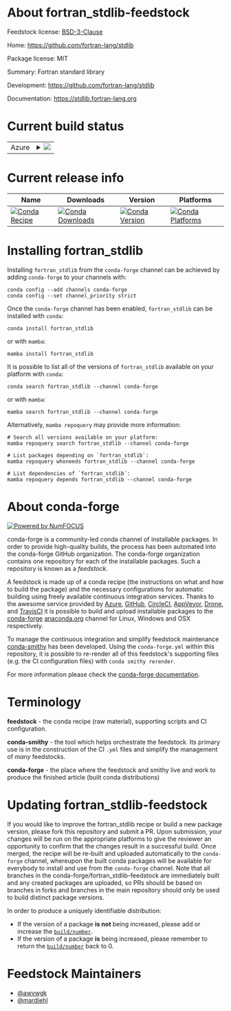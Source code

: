 About fortran_stdlib-feedstock
==============================

Feedstock license: [BSD-3-Clause](https://github.com/conda-forge/fortran_stdlib-feedstock/blob/main/LICENSE.txt)

Home: https://github.com/fortran-lang/stdlib

Package license: MIT

Summary: Fortran standard library

Development: https://github.com/fortran-lang/stdlib

Documentation: https://stdlib.fortran-lang.org

Current build status
====================


<table>
    
  <tr>
    <td>Azure</td>
    <td>
      <details>
        <summary>
          <a href="https://dev.azure.com/conda-forge/feedstock-builds/_build/latest?definitionId=14193&branchName=main">
            <img src="https://dev.azure.com/conda-forge/feedstock-builds/_apis/build/status/fortran_stdlib-feedstock?branchName=main">
          </a>
        </summary>
        <table>
          <thead><tr><th>Variant</th><th>Status</th></tr></thead>
          <tbody><tr>
              <td>linux_64</td>
              <td>
                <a href="https://dev.azure.com/conda-forge/feedstock-builds/_build/latest?definitionId=14193&branchName=main">
                  <img src="https://dev.azure.com/conda-forge/feedstock-builds/_apis/build/status/fortran_stdlib-feedstock?branchName=main&jobName=linux&configuration=linux%20linux_64_" alt="variant">
                </a>
              </td>
            </tr><tr>
              <td>linux_aarch64</td>
              <td>
                <a href="https://dev.azure.com/conda-forge/feedstock-builds/_build/latest?definitionId=14193&branchName=main">
                  <img src="https://dev.azure.com/conda-forge/feedstock-builds/_apis/build/status/fortran_stdlib-feedstock?branchName=main&jobName=linux&configuration=linux%20linux_aarch64_" alt="variant">
                </a>
              </td>
            </tr><tr>
              <td>linux_ppc64le</td>
              <td>
                <a href="https://dev.azure.com/conda-forge/feedstock-builds/_build/latest?definitionId=14193&branchName=main">
                  <img src="https://dev.azure.com/conda-forge/feedstock-builds/_apis/build/status/fortran_stdlib-feedstock?branchName=main&jobName=linux&configuration=linux%20linux_ppc64le_" alt="variant">
                </a>
              </td>
            </tr><tr>
              <td>osx_64</td>
              <td>
                <a href="https://dev.azure.com/conda-forge/feedstock-builds/_build/latest?definitionId=14193&branchName=main">
                  <img src="https://dev.azure.com/conda-forge/feedstock-builds/_apis/build/status/fortran_stdlib-feedstock?branchName=main&jobName=osx&configuration=osx%20osx_64_" alt="variant">
                </a>
              </td>
            </tr><tr>
              <td>osx_arm64</td>
              <td>
                <a href="https://dev.azure.com/conda-forge/feedstock-builds/_build/latest?definitionId=14193&branchName=main">
                  <img src="https://dev.azure.com/conda-forge/feedstock-builds/_apis/build/status/fortran_stdlib-feedstock?branchName=main&jobName=osx&configuration=osx%20osx_arm64_" alt="variant">
                </a>
              </td>
            </tr>
          </tbody>
        </table>
      </details>
    </td>
  </tr>
</table>

Current release info
====================

| Name | Downloads | Version | Platforms |
| --- | --- | --- | --- |
| [![Conda Recipe](https://img.shields.io/badge/recipe-fortran_stdlib-green.svg)](https://anaconda.org/conda-forge/fortran_stdlib) | [![Conda Downloads](https://img.shields.io/conda/dn/conda-forge/fortran_stdlib.svg)](https://anaconda.org/conda-forge/fortran_stdlib) | [![Conda Version](https://img.shields.io/conda/vn/conda-forge/fortran_stdlib.svg)](https://anaconda.org/conda-forge/fortran_stdlib) | [![Conda Platforms](https://img.shields.io/conda/pn/conda-forge/fortran_stdlib.svg)](https://anaconda.org/conda-forge/fortran_stdlib) |

Installing fortran_stdlib
=========================

Installing `fortran_stdlib` from the `conda-forge` channel can be achieved by adding `conda-forge` to your channels with:

```
conda config --add channels conda-forge
conda config --set channel_priority strict
```

Once the `conda-forge` channel has been enabled, `fortran_stdlib` can be installed with `conda`:

```
conda install fortran_stdlib
```

or with `mamba`:

```
mamba install fortran_stdlib
```

It is possible to list all of the versions of `fortran_stdlib` available on your platform with `conda`:

```
conda search fortran_stdlib --channel conda-forge
```

or with `mamba`:

```
mamba search fortran_stdlib --channel conda-forge
```

Alternatively, `mamba repoquery` may provide more information:

```
# Search all versions available on your platform:
mamba repoquery search fortran_stdlib --channel conda-forge

# List packages depending on `fortran_stdlib`:
mamba repoquery whoneeds fortran_stdlib --channel conda-forge

# List dependencies of `fortran_stdlib`:
mamba repoquery depends fortran_stdlib --channel conda-forge
```


About conda-forge
=================

[![Powered by
NumFOCUS](https://img.shields.io/badge/powered%20by-NumFOCUS-orange.svg?style=flat&colorA=E1523D&colorB=007D8A)](https://numfocus.org)

conda-forge is a community-led conda channel of installable packages.
In order to provide high-quality builds, the process has been automated into the
conda-forge GitHub organization. The conda-forge organization contains one repository
for each of the installable packages. Such a repository is known as a *feedstock*.

A feedstock is made up of a conda recipe (the instructions on what and how to build
the package) and the necessary configurations for automatic building using freely
available continuous integration services. Thanks to the awesome service provided by
[Azure](https://azure.microsoft.com/en-us/services/devops/), [GitHub](https://github.com/),
[CircleCI](https://circleci.com/), [AppVeyor](https://www.appveyor.com/),
[Drone](https://cloud.drone.io/welcome), and [TravisCI](https://travis-ci.com/)
it is possible to build and upload installable packages to the
[conda-forge](https://anaconda.org/conda-forge) [anaconda.org](https://anaconda.org/)
channel for Linux, Windows and OSX respectively.

To manage the continuous integration and simplify feedstock maintenance
[conda-smithy](https://github.com/conda-forge/conda-smithy) has been developed.
Using the ``conda-forge.yml`` within this repository, it is possible to re-render all of
this feedstock's supporting files (e.g. the CI configuration files) with ``conda smithy rerender``.

For more information please check the [conda-forge documentation](https://conda-forge.org/docs/).

Terminology
===========

**feedstock** - the conda recipe (raw material), supporting scripts and CI configuration.

**conda-smithy** - the tool which helps orchestrate the feedstock.
                   Its primary use is in the construction of the CI ``.yml`` files
                   and simplify the management of *many* feedstocks.

**conda-forge** - the place where the feedstock and smithy live and work to
                  produce the finished article (built conda distributions)


Updating fortran_stdlib-feedstock
=================================

If you would like to improve the fortran_stdlib recipe or build a new
package version, please fork this repository and submit a PR. Upon submission,
your changes will be run on the appropriate platforms to give the reviewer an
opportunity to confirm that the changes result in a successful build. Once
merged, the recipe will be re-built and uploaded automatically to the
`conda-forge` channel, whereupon the built conda packages will be available for
everybody to install and use from the `conda-forge` channel.
Note that all branches in the conda-forge/fortran_stdlib-feedstock are
immediately built and any created packages are uploaded, so PRs should be based
on branches in forks and branches in the main repository should only be used to
build distinct package versions.

In order to produce a uniquely identifiable distribution:
 * If the version of a package **is not** being increased, please add or increase
   the [``build/number``](https://docs.conda.io/projects/conda-build/en/latest/resources/define-metadata.html#build-number-and-string).
 * If the version of a package **is** being increased, please remember to return
   the [``build/number``](https://docs.conda.io/projects/conda-build/en/latest/resources/define-metadata.html#build-number-and-string)
   back to 0.

Feedstock Maintainers
=====================

* [@awvwgk](https://github.com/awvwgk/)
* [@mardiehl](https://github.com/mardiehl/)

